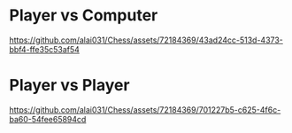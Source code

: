 
# Player vs Computer
https://github.com/alai031/Chess/assets/72184369/43ad24cc-513d-4373-bbf4-ffe35c53af54


# Player vs Player
https://github.com/alai031/Chess/assets/72184369/701227b5-c625-4f6c-ba60-54fee65894cd


